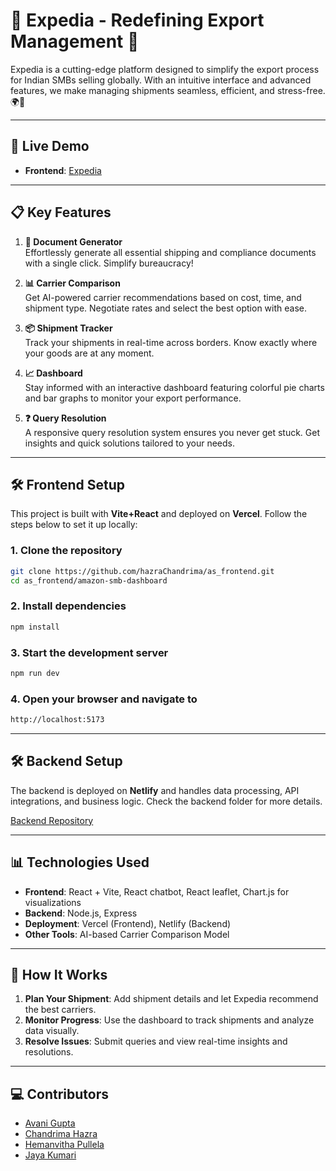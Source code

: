 # 🌟 Expedia - Redefining Export Management 🌟

Expedia is a cutting-edge platform designed to simplify the export process for Indian SMBs selling globally. With an intuitive interface and advanced features, we make managing shipments seamless, efficient, and stress-free. 🌍🚀

---

## 🚀 Live Demo

- **Frontend**: [Expedia](https://amazon-smbhav.vercel.app/)
---

## 📋 Key Features

1. **📄 Document Generator**  
   Effortlessly generate all essential shipping and compliance documents with a single click. Simplify bureaucracy!  

2. **📊 Carrier Comparison**  
   Get AI-powered carrier recommendations based on cost, time, and shipment type. Negotiate rates and select the best option with ease.

3. **📦 Shipment Tracker**  
   Track your shipments in real-time across borders. Know exactly where your goods are at any moment.

4. **📈 Dashboard**  
   Stay informed with an interactive dashboard featuring colorful pie charts and bar graphs to monitor your export performance.

5. **❓ Query Resolution**  
   A responsive query resolution system ensures you never get stuck. Get insights and quick solutions tailored to your needs.

---

## 🛠️ Frontend Setup

This project is built with **Vite+React** and deployed on **Vercel**. Follow the steps below to set it up locally:

### 1. Clone the repository
```bash
git clone https://github.com/hazraChandrima/as_frontend.git
cd as_frontend/amazon-smb-dashboard

```

### 2. Install dependencies
```bash
npm install
```

### 3. Start the development server

```bash
npm run dev
```

### 4. Open your browser and navigate to
```bash
http://localhost:5173
```



---

## 🛠️ Backend Setup

The backend is deployed on **Netlify** and handles data processing, API integrations, and business logic. Check the backend folder for more details.

[Backend Repository](https://github.com/hemanvithapullela0456/as_backend)

---

## 📊 Technologies Used

- **Frontend**: React + Vite, React chatbot, React leaflet, Chart.js for visualizations
- **Backend**: Node.js, Express
- **Deployment**: Vercel (Frontend), Netlify (Backend)
- **Other Tools**: AI-based Carrier Comparison Model

---

## 🎯 How It Works

1. **Plan Your Shipment**: Add shipment details and let Expedia recommend the best carriers.  
2. **Monitor Progress**: Use the dashboard to track shipments and analyze data visually.  
3. **Resolve Issues**: Submit queries and view real-time insights and resolutions.  

---

## 💻 Contributors

- [Avani Gupta](https://github.com/guptaavani111)
- [Chandrima Hazra](https://github.com/hazraChandrima)
- [Hemanvitha Pullela](https://github.com/hemanvithapullela0456)
- [Jaya Kumari](https://github.com/jaya005)
